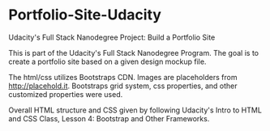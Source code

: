 # Portfolio-Site-Udacity
Udacity's Full Stack Nanodegree Project: Build a Portfolio Site

This is part of the Udacity's Full Stack Nanodegree Program.
The goal is to create a portfolio site based on a given design mockup file.

The html/css utilizes Bootstraps CDN.
Images are placeholders from http://placehold.it.
Bootstraps grid system, css properties, and other customized properties were used.

Overall HTML structure and CSS given by following Udacity's Intro to HTML and CSS Class, Lesson 4: Bootstrap and Other Frameworks.
